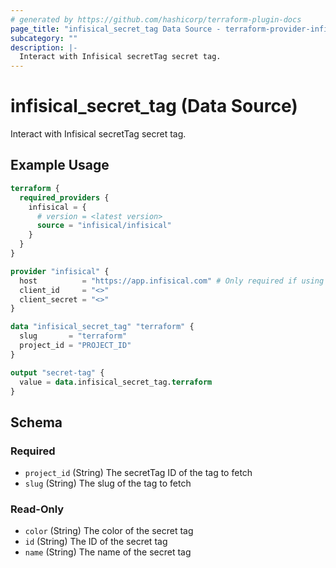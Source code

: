 ```yaml
---
# generated by https://github.com/hashicorp/terraform-plugin-docs
page_title: "infisical_secret_tag Data Source - terraform-provider-infisical"
subcategory: ""
description: |-
  Interact with Infisical secretTag secret tag.
---
```


# infisical_secret_tag (Data Source)

Interact with Infisical secretTag secret tag.

## Example Usage

```terraform
terraform {
  required_providers {
    infisical = {
      # version = <latest version>
      source = "infisical/infisical"
    }
  }
}

provider "infisical" {
  host          = "https://app.infisical.com" # Only required if using self hosted instance of Infisical, default is https://app.infisical.com
  client_id     = "<>"
  client_secret = "<>"
}

data "infisical_secret_tag" "terraform" {
  slug       = "terraform"
  project_id = "PROJECT_ID"
}

output "secret-tag" {
  value = data.infisical_secret_tag.terraform
}
```

<!-- schema generated by tfplugindocs -->
## Schema

### Required

- `project_id` (String) The secretTag ID of the tag to fetch
- `slug` (String) The slug of the tag to fetch

### Read-Only

- `color` (String) The color of the secret tag
- `id` (String) The ID of the secret tag
- `name` (String) The name of the secret tag
